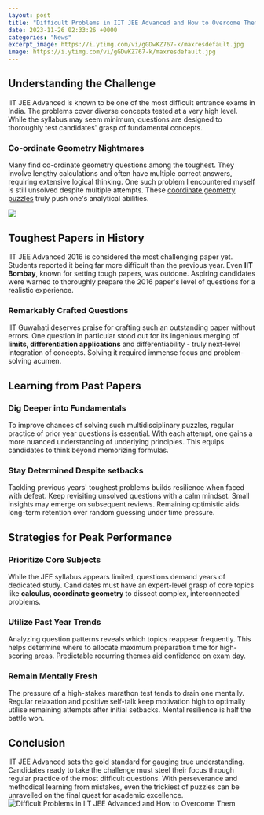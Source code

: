 ```yaml
---
layout: post
title: "Difficult Problems in IIT JEE Advanced and How to Overcome Them"
date: 2023-11-26 02:33:26 +0000
categories: "News"
excerpt_image: https://i.ytimg.com/vi/gGDwKZ767-k/maxresdefault.jpg
image: https://i.ytimg.com/vi/gGDwKZ767-k/maxresdefault.jpg
---
```


## Understanding the Challenge
IIT JEE Advanced is known to be one of the most difficult entrance exams in India. The problems cover diverse concepts tested at a very high level. While the syllabus may seem minimum, questions are designed to thoroughly test candidates' grasp of fundamental concepts. 
### Co-ordinate Geometry Nightmares
Many find co-ordinate geometry questions among the toughest. They involve lengthy calculations and often have multiple correct answers, requiring extensive logical thinking. One such problem I encountered myself is still unsolved despite multiple attempts. These [coordinate geometry puzzles](https://store.fi.io.vn/womens-crazy-rednecker-my-funny-redneck-boyfriend-v-neck-t-shirt/men&) truly push one's analytical abilities. 

![](https://i.ytimg.com/vi/ZDCiTSQe6B4/maxresdefault.jpg)
## Toughest Papers in History
IIT JEE Advanced 2016 is considered the most challenging paper yet. Students reported it being far more difficult than the previous year. Even **IIT Bombay**, known for setting tough papers, was outdone. Aspiring candidates were warned to thoroughly prepare the 2016 paper's level of questions for a realistic experience. 
### Remarkably Crafted Questions
IIT Guwahati deserves praise for crafting such an outstanding paper without errors. One question in particular stood out for its ingenious merging of **limits, differentiation applications** and differentiability - truly next-level integration of concepts. Solving it required immense focus and problem-solving acumen.
## Learning from Past Papers  
### Dig Deeper into Fundamentals
To improve chances of solving such multidisciplinary puzzles, regular practice of prior year questions is essential. With each attempt, one gains a more nuanced understanding of underlying principles. This equips candidates to think beyond memorizing formulas.
### Stay Determined Despite setbacks  
Tackling previous years' toughest problems builds resilience when faced with defeat. Keep revisiting unsolved questions with a calm mindset. Small insights may emerge on subsequent reviews. Remaining optimistic aids long-term retention over random guessing under time pressure.
## Strategies for Peak Performance
### Prioritize Core Subjects
While the JEE syllabus appears limited, questions demand years of dedicated study. Candidates must have an expert-level grasp of core topics like **calculus, coordinate geometry** to dissect complex, interconnected problems.
### Utilize Past Year Trends  
Analyzing question patterns reveals which topics reappear frequently. This helps determine where to allocate maximum preparation time for high-scoring areas. Predictable recurring themes aid confidence on exam day.
### Remain Mentally Fresh
The pressure of a high-stakes marathon test tends to drain one mentally. Regular relaxation and positive self-talk keep motivation high to optimally utilise remaining attempts after initial setbacks. Mental resilience is half the battle won.
## Conclusion
IIT JEE Advanced sets the gold standard for gauging true understanding. Candidates ready to take the challenge must steel their focus through regular practice of the most difficult questions. With perseverance and methodical learning from mistakes, even the trickiest of puzzles can be unravelled on the final quest for academic excellence.
![Difficult Problems in IIT JEE Advanced and How to Overcome Them](https://i.ytimg.com/vi/gGDwKZ767-k/maxresdefault.jpg)